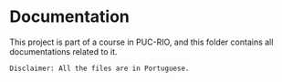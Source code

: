 # Documentation

This project is part of a course in PUC-RIO, and this folder contains all documentations
related to it.

    Disclaimer: All the files are in Portuguese.

